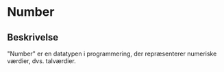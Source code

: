 # Number

## Beskrivelse

"Number" er en datatypen i programmering, der repræsenterer numeriske værdier, dvs. talværdier.
